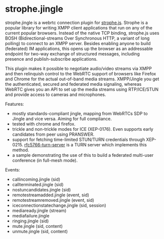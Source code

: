 strophe.jingle
==============

strophe.jingle is a webrtc connection plugin for [strophe.js](http://strophe.im/strophejs/). Strophe is a popular library for writing XMPP client applications that run on any of the current popular browsers. Instead of the native TCP binding, strophe.js uses BOSH (Bidirectional-streams Over Synchronous HTTP, a variant of long polling) to connect to an XMPP server. Besides enabling anyone to build (federated) IM applications, this opens up the browser as an addressable endpoint for two-way exchange of structured messages, including presence and publish-subscribe applications.

This plugin makes it possible to negotiate audio/video streams via XMPP and then relinquish control to the WebRTC support of browsers like Firefox and Chrome for the actual out-of-band media streams. XMPP/Jingle you get the authenticated, secured and federated media signaling, whereas WebRTC gives you an API to set up the media streams using RTP/ICE/STUN and provide access to cameras and microphones.

Features:
- mostly standards-compliant jingle, mapping from WebRTCs SDP to Jingle and vice versa. Aiming for full compliance.
- tested with chrome and firefox.
- trickle and non-trickle modes for ICE (XEP-0176). Even supports early candidates from peer using PRANSWER.
- support for fetching time-limited STUN/TURN credentials through XEP-0215. [rfc5766-turn-server](https://code.google.com/p/rfc5766-turn-server/) is a TURN server which implements this method.
- a sample demonstrating the use of this to build a federated multi-user conference (in full-mesh mode). 

Events:
- callincoming.jingle (sid)
- callterminated.jingle (sid)
- nostuncandidates.jingle (sid)
- remotestreamadded.jingle (event, sid)
- remotestreamremoved.jingle (event, sid)
- iceconnectionstatechange.jingle (sid, session)
- mediaready.jingle (stream)
- mediafailure.jingle
- ringing.jingle (sid)
- mute.jingle (sid, content)
- unmute.jingle (sid, content)
